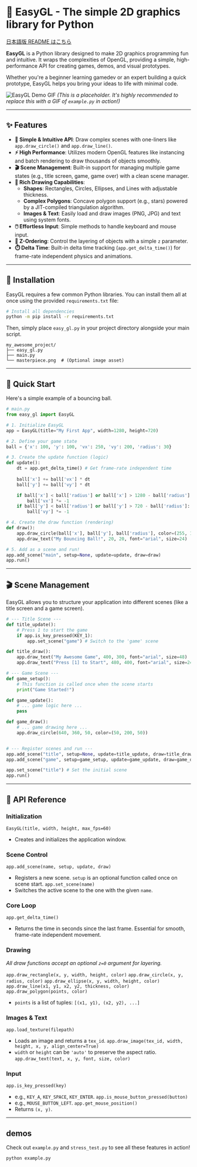 # 🎨 EasyGL - The simple 2D graphics library for Python

[日本語版 README はこちら](https://github.com/taka2360/EasyGL/blob/main/README.ja.md)

**EasyGL** is a Python library designed to make 2D graphics programming fun and intuitive. It wraps the complexities of OpenGL, providing a simple, high-performance API for creating games, demos, and visual prototypes.

Whether you're a beginner learning gamedev or an expert building a quick prototype, EasyGL helps you bring your ideas to life with minimal code.

![EasyGL Demo GIF](https://i.imgur.com/your-demo-gif.gif)
*(This is a placeholder. It's highly recommended to replace this with a GIF of `example.py` in action!)*

---

## ✨ Features

- **🚀 Simple & Intuitive API**: Draw complex scenes with one-liners like `app.draw_circle()` and `app.draw_line()`.
- **⚡ High Performance**: Utilizes modern OpenGL features like instancing and batch rendering to draw thousands of objects smoothly.
- **🎬 Scene Management**: Built-in support for managing multiple game states (e.g., title screen, game, game over) with a clean scene manager.
- **🎨 Rich Drawing Capabilities**:
    - **Shapes**: Rectangles, Circles, Ellipses, and Lines with adjustable thickness.
    - **Complex Polygons**: Concave polygon support (e.g., stars) powered by a JIT-compiled triangulation algorithm.
    - **Images & Text**: Easily load and draw images (PNG, JPG) and text using system fonts.
- **🖱️ Effortless Input**: Simple methods to handle keyboard and mouse input.
- **🔢 Z-Ordering**: Control the layering of objects with a simple `z` parameter.
- **⏱️ Delta Time**: Built-in delta time tracking (`app.get_delta_time()`) for frame-rate independent physics and animations.

---

## 🔧 Installation

EasyGL requires a few common Python libraries. You can install them all at once using the provided `requirements.txt` file:

```bash
# Install all dependencies
python -m pip install -r requirements.txt
```

Then, simply place `easy_gl.py` in your project directory alongside your main script.

```
my_awesome_project/
├── easy_gl.py
├── main.py
└── masterpiece.png  # (Optional image asset)
```

---

## 🚀 Quick Start

Here's a simple example of a bouncing ball.

```python
# main.py
from easy_gl import EasyGL

# 1. Initialize EasyGL
app = EasyGL(title="My First App", width=1280, height=720)

# 2. Define your game state
ball = {'x': 100, 'y': 100, 'vx': 250, 'vy': 200, 'radius': 30}

# 3. Create the update function (logic)
def update():
    dt = app.get_delta_time() # Get frame-rate independent time
    
    ball['x'] += ball['vx'] * dt
    ball['y'] += ball['vy'] * dt

    if ball['x'] < ball['radius'] or ball['x'] > 1280 - ball['radius']:
        ball['vx'] *= -1
    if ball['y'] < ball['radius'] or ball['y'] > 720 - ball['radius']:
        ball['vy'] *= -1

# 4. Create the draw function (rendering)
def draw():
    app.draw_circle(ball['x'], ball['y'], ball['radius'], color=(255, 100, 100))
    app.draw_text("My Bouncing Ball!", 20, 20, font="arial", size=24)

# 5. Add as a scene and run!
app.add_scene("main", setup=None, update=update, draw=draw)
app.run()
```

---

## 🎬 Scene Management

EasyGL allows you to structure your application into different scenes (like a title screen and a game screen).

```python
# --- Title Scene ---
def title_update():
    # Press 1 to start the game
    if app.is_key_pressed(KEY_1):
        app.set_scene("game") # Switch to the 'game' scene

def title_draw():
    app.draw_text("My Awesome Game", 400, 300, font="arial", size=48)
    app.draw_text("Press [1] to Start", 480, 400, font="arial", size=24)

# --- Game Scene ---
def game_setup():
    # This function is called once when the scene starts
    print("Game Started!")

def game_update():
    # ... game logic here ...
    pass

def game_draw():
    # ... game drawing here ...
    app.draw_circle(640, 360, 50, color=(50, 200, 50))


# --- Register scenes and run ---
app.add_scene("title", setup=None, update=title_update, draw=title_draw)
app.add_scene("game", setup=game_setup, update=game_update, draw=game_draw)

app.set_scene("title") # Set the initial scene
app.run()
```

---

## 🎨 API Reference

### Initialization
`EasyGL(title, width, height, max_fps=60)`
- Creates and initializes the application window.

### Scene Control
`app.add_scene(name, setup, update, draw)`
- Registers a new scene. `setup` is an optional function called once on scene start.
`app.set_scene(name)`
- Switches the active scene to the one with the given `name`.

### Core Loop
`app.get_delta_time()`
- Returns the time in seconds since the last frame. Essential for smooth, frame-rate independent movement.

### Drawing
*All draw functions accept an optional `z=0` argument for layering.*

`app.draw_rectangle(x, y, width, height, color)`
`app.draw_circle(x, y, radius, color)`
`app.draw_ellipse(x, y, width, height, color)`
`app.draw_line(x1, y1, x2, y2, thickness, color)`
`app.draw_polygon(points, color)`
- `points` is a list of tuples: `[(x1, y1), (x2, y2), ...]`

### Images & Text
`app.load_texture(filepath)`
- Loads an image and returns a `tex_id`.
`app.draw_image(tex_id, width, height, x, y, align_center=True)`
- `width` or `height` can be `'auto'` to preserve the aspect ratio.
`app.draw_text(text, x, y, font, size, color)`

### Input
`app.is_key_pressed(key)`
- e.g., `KEY_A`, `KEY_SPACE`, `KEY_ENTER`.
`app.is_mouse_button_pressed(button)`
- e.g., `MOUSE_BUTTON_LEFT`.
`app.get_mouse_position()`
- Returns `(x, y)`.

---

## demos

Check out `example.py` and `stress_test.py` to see all these features in action!

```bash
python example.py
```